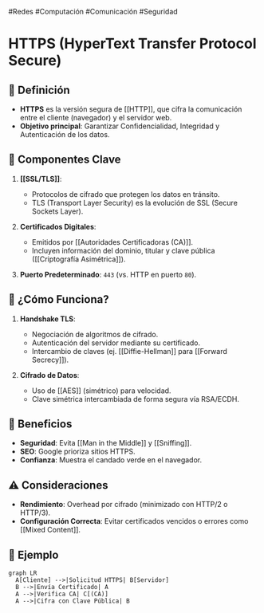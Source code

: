 #Redes #Computación #Comunicación #Seguridad 
# HTTPS (HyperText Transfer Protocol Secure)

## 📌 Definición
- **HTTPS** es la versión segura de [[HTTP]], que cifra la comunicación entre el cliente (navegador) y el servidor web.
- **Objetivo principal**: Garantizar Confidencialidad, Integridad y Autenticación de los datos.
## 🔐 Componentes Clave
1. **[[SSL/TLS]]**:
   - Protocolos de cifrado que protegen los datos en tránsito.
   - TLS (Transport Layer Security) es la evolución de SSL (Secure Sockets Layer).
   
2. **Certificados Digitales**:
   - Emitidos por [[Autoridades Certificadoras (CA)]].
   - Incluyen información del dominio, titular y clave pública ([[Criptografía Asimétrica]]).

3. **Puerto Predeterminado**: `443` (vs. HTTP en puerto `80`).

## 🔄 ¿Cómo Funciona?
1. **Handshake TLS**:
   - Negociación de algoritmos de cifrado.
   - Autenticación del servidor mediante su certificado.
   - Intercambio de claves (ej. [[Diffie-Hellman]] para [[Forward Secrecy]]).
   
2. **Cifrado de Datos**:
   - Uso de [[AES]] (simétrico) para velocidad.
   - Clave simétrica intercambiada de forma segura vía RSA/ECDH.

## 📜 Beneficios
- **Seguridad**: Evita [[Man in the Middle]] y [[Sniffing]].
- **SEO**: Google prioriza sitios HTTPS.
- **Confianza**: Muestra el candado verde en el navegador.

## ⚠️ Consideraciones
- **Rendimiento**: Overhead por cifrado (minimizado con HTTP/2 o HTTP/3).
- **Configuración Correcta**: Evitar certificados vencidos o errores como [[Mixed Content]].

## 📂 Ejemplo
```mermaid
graph LR
  A[Cliente] -->|Solicitud HTTPS| B[Servidor]
  B -->|Envía Certificado| A
  A -->|Verifica CA| C[(CA)]
  A -->|Cifra con Clave Pública| B
```
